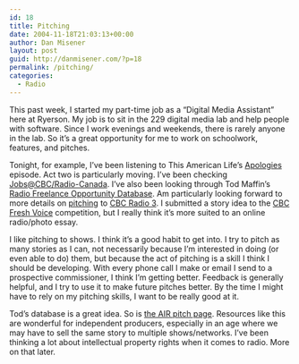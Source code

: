 ```yaml
---
id: 18
title: Pitching
date: 2004-11-18T21:03:13+00:00
author: Dan Misener
layout: post
guid: http://danmisener.com/?p=18
permalink: /pitching/
categories:
  - Radio
---
```

This past week, I started my part-time job as a &#8220;Digital Media Assistant&#8221; here at Ryerson. My job is to sit in the 229 digital media lab and help people with software. Since I work evenings and weekends, there is rarely anyone in the lab. So it&#8217;s a great opportunity for me to work on schoolwork, features, and pitches.

Tonight, for example, I&#8217;ve been listening to This American Life&#8217;s [Apologies](http://thislife.org/pages/descriptions/04/277.html) episode. Act two is particularly moving. I&#8217;ve been checking [Jobs@CBC/Radio-Canada](http://cbc.radio-canada.ca/jobs/). I&#8217;ve also been looking through Tod Maffin&#8217;s [Radio Freelance Opportunity Database](https://www.quickbase.com/db/baaxbh5tp). Am particularly looking forward to more details on [pitching](https://www.quickbase.com/db/baaxbh5tp?a=dr&r=bx&rl=c) to [CBC Radio 3](http://www.cbcradio3.com). I submitted a story idea to the [CBC Fresh Voice](http://www.cbc.ca/freshvoice/) competition, but I really think it&#8217;s more suited to an online radio/photo essay.

I like pitching to shows. I think it&#8217;s a good habit to get into. I try to pitch as many stories as I can, not necessarily because I&#8217;m interested in doing (or even able to do) them, but because the act of pitching is a skill I think I should be developing. With every phone call I make or email I send to a prospective commissioner, I think I&#8217;m getting better. Feedback is generally helpful, and I try to use it to make future pitches better. By the time I might have to rely on my pitching skills, I want to be really good at it.

Tod&#8217;s database is a great idea. So is [the AIR pitch page](http://www.airmedia.org/ops/pitches.php). Resources like this are wonderful for independent producers, especially in an age where we may have to sell the same story to multiple shows/networks. I&#8217;ve been thinking a lot about intellectual property rights when it comes to radio. More on that later.